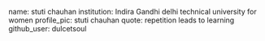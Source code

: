 name: stuti chauhan 
institution: Indira Gandhi delhi technical university for women 
profile_pic: stuti chauhan 
quote: repetition leads to learning 
github_user: dulcetsoul
